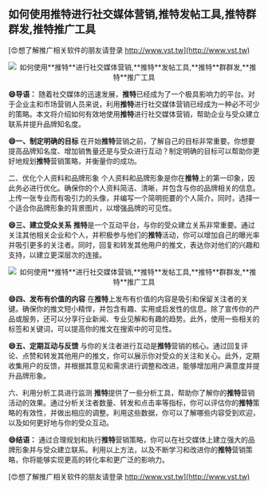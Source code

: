 ## **如何使用**推特**进行社交媒体营销,**推特**发帖工具,**推特**群群发,**推特**推广工具**

[😍想了解推广相关软件的朋友请登录 http://www.vst.tw](http://www.vst.tw)

 <center><img src="https://vst.tw/MP4/tuiguang/png/1.png" alt="如何使用**推特**进行社交媒体营销,**推特**发帖工具,**推特**群群发,**推特**推广工具"></center>

**😄导语：**
随着社交媒体的迅速发展，**推特**已经成为了一个极具影响力的平台。对于企业主和市场营销人员来说，利用**推特**进行社交媒体营销已经成为一种必不可少的策略。本文将介绍如何有效地使用**推特**进行社交媒体营销，帮助企业与受众建立联系并提升品牌知名度。

**😄一、制定明确的目标**
在开始**推特**营销之前，了解自己的目标非常重要。你想要提高品牌知名度、增加销售量还是与受众进行互动？制定明确的目标可以帮助你更好地规划**推特**营销策略，并衡量你的成功。

二、优化个人资料和品牌形象
个人资料和品牌形象是你在**推特**上的第一印象，因此务必进行优化。确保你的个人资料简洁、清晰，并包含与你的品牌相关的信息。上传一张专业而有吸引力的头像，并编写一个简明扼要的个人简介。同时，选择一个适合你品牌形象的背景图片，以增强品牌的可见性。

**😄三、建立受众关系**
**推特**是一个互动平台，与你的受众建立关系非常重要。通过关注其他相关企业和个人，并积极参与他们的**推特**活动，你可以增加自己的曝光率并吸引更多的关注者。同时，回复和转发其他用户的推文，表达你对他们的兴趣和支持，以建立更深层次的连接。

 <center><img src="https://vst.tw/MP4/tuiguang/png/0.png" alt="如何使用**推特**进行社交媒体营销,**推特**发帖工具,**推特**群群发,**推特**推广工具"></center>

**😄四、发布有价值的内容**
在**推特**上发布有价值的内容是吸引和保留关注者的关键。确保你的推文短小精悍，并包含有趣、实用或启发性的信息。除了宣传你的产品或服务，还可以分享行业新闻、专业见解和有趣的趋势。此外，使用一些相关的标签和关键词，可以提高你的推文在搜索中的可见性。

**😄五、定期互动与反馈**
与你的关注者进行互动是**推特**营销的核心。通过回复评论、点赞和转发其他用户的推文，你可以展示你对受众的关注和关心。此外，定期收集用户的反馈，并根据其意见和需求进行调整和改进，能够增加用户满意度并提升品牌形象。

六、利用分析工具进行监测
**推特**提供了一些分析工具，帮助你了解你的**推特**营销活动的效果。通过分析关注者数量、转发和点击率等指标，你可以评估你的**推特**策略的有效性，并做出相应的调整。利用这些数据，你可以了解哪些内容受到欢迎，以及如何更好地与你的受众互动。

**😄结语：**
通过合理规划和执行**推特**营销策略，你可以在社交媒体上建立强大的品牌形象并与受众建立联系。利用以上方法，以及不断学习和改进你的**推特**营销策略，你将能够实现更高的转化率和更广泛的影响力。

[😍想了解推广相关软件的朋友请登录 http://www.vst.tw](http://www.vst.tw)



